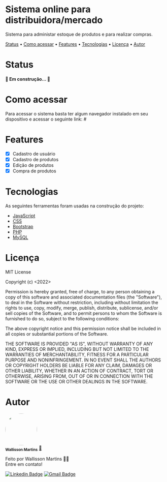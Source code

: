 <h1 align="left">Sistema online para distribuidora/mercado</h1>
<p align="left">Sistema para administar estoque de produtos e para realizar compras.</p>

<p align="left">
 <a href="#status">Status</a> •
 <a href="#acessar">Como acessar</a> • 
  <a href="#features">Features</a> • 
 <a href="#tecnologias">Tecnologias</a> • 
 <a href="#licenca">Licença</a> • 
 <a href="#autor">Autor</a>
</p>

<h1 align="left" id="status">Status</h1>

<h4 align="left"> 
 🚧 Em construção... 🚧
</h4>

<h1 align="left" id="acessar">Como acessar</h1>
Para acessar o sistema basta ter algum navegador instalado em seu dispositivo e acessar o seguinte link: #

<h1 align="left" id="features">Features</h1>

- [x] Cadastro de usuário
- [x] Cadastro de produtos
- [x] Edição de produtos
- [x] Compra de produtos

<h1 align="left" id="tecnologias">Tecnologias</h1>

As seguintes ferramentas foram usadas na construção do projeto:

- [JavaScript](https://developer.mozilla.org/pt-BR/docs/Web/JavaScript)
- [CSS](https://developer.mozilla.org/pt-BR/docs/Web/CSS)
- [Bootstrap](https://getbootstrap.com/docs/5.1/getting-started/introduction/)
- [PHP](https://www.php.net/docs.php)
- [MySQL](https://dev.mysql.com/doc/)


<h1 align="left" id="licenca">Licença</h1>

MIT License

Copyright (c) <2022> <Wallisson Martins>

Permission is hereby granted, free of charge, to any person obtaining a copy
of this software and associated documentation files (the "Software"), to deal
in the Software without restriction, including without limitation the rights
to use, copy, modify, merge, publish, distribute, sublicense, and/or sell
copies of the Software, and to permit persons to whom the Software is
furnished to do so, subject to the following conditions:

The above copyright notice and this permission notice shall be included in all
copies or substantial portions of the Software.

THE SOFTWARE IS PROVIDED "AS IS", WITHOUT WARRANTY OF ANY KIND, EXPRESS OR
IMPLIED, INCLUDING BUT NOT LIMITED TO THE WARRANTIES OF MERCHANTABILITY,
FITNESS FOR A PARTICULAR PURPOSE AND NONINFRINGEMENT. IN NO EVENT SHALL THE
AUTHORS OR COPYRIGHT HOLDERS BE LIABLE FOR ANY CLAIM, DAMAGES OR OTHER
LIABILITY, WHETHER IN AN ACTION OF CONTRACT, TORT OR OTHERWISE, ARISING FROM,
OUT OF OR IN CONNECTION WITH THE SOFTWARE OR THE USE OR OTHER DEALINGS IN THE
SOFTWARE.

<h1 align="left" id="autor">Autor</h1>
<a href="https://github.com/wallissonmart">
 <img style="border-radius: 60%;" src="https://avatars.githubusercontent.com/u/93344198?s=400&u=efc1c28e0cfb7b7e29bdf3ac50a79d0ddcf8b467&v=4" width="100px;" alt=""/>
 <br/>
 <sub><b>Wallisson Martins</b></sub></a> <a href=" https://github.com/wallissonmart" title=GitHub">🚀</a>

Feito por Wallisson Martins 👋🏽
<br/>
Entre em contato!

[![Linkedin Badge](https://img.shields.io/badge/-Wallisson-blue?style=flat-square&logo=Linkedin&logoColor=white&link=https://www.linkedin.com/in/wallisson-martins-/)](https://www.linkedin.com/in/wallisson-martins-/) 
[![Gmail Badge](https://img.shields.io/badge/-wallissonmartins37@gmail.com-c14438?style=flat-square&logo=Gmail&logoColor=white&link=mailto:wallissonmartins37@gmail.com)](mailto:wallissonmartins37@gmail.com)
